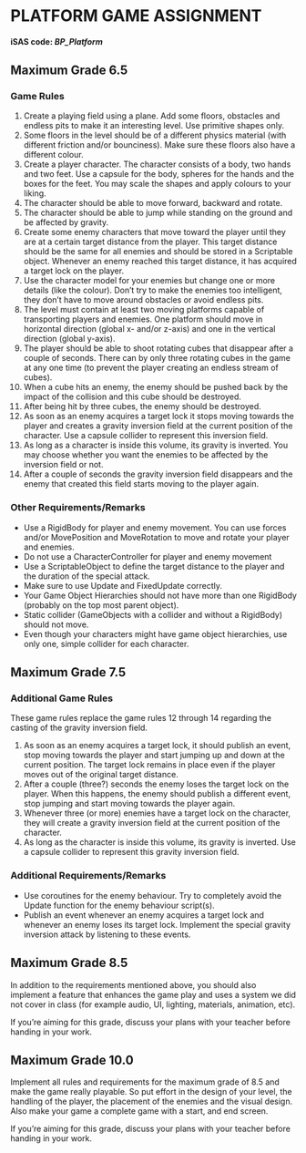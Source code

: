# PLATFORM GAME ASSIGNMENT

#### iSAS code: _BP_Platform_

## Maximum Grade 6.5

### Game Rules

1. Create a playing field using a plane. Add some floors, obstacles and endless pits to make it an interesting level. Use primitive shapes only. 
1. Some floors in the level should be of a different physics material (with different friction and/or bounciness). Make sure these floors also have a different colour.
1. Create a player character. The character consists of a body, two hands and two feet. Use a capsule for the body, spheres for the hands and the boxes for the feet. You may scale the shapes and apply colours to your liking.
1. The character should be able to move forward, backward and rotate. 
1. The character should be able to jump while standing on the ground and be affected by gravity.
1. Create some enemy characters that move toward the player until they are at a certain target distance from the player. This target distance should be the same for all enemies and should be stored in a Scriptable object. Whenever an enemy reached this target distance, it has acquired a target lock on the player.
1. Use the character model for your enemies but change one or more details (like the colour). Don’t try to make the enemies too intelligent, they don’t have to move around obstacles or avoid endless pits. 
1. The level must contain at least two moving platforms capable of transporting players and enemies. One platform should move in horizontal direction (global x- and/or z-axis) and one in the vertical direction (global y-axis). 
1. The player should be able to shoot rotating cubes that disappear after a couple of seconds. There can by only three rotating cubes in the game at any one time (to prevent the player creating an endless stream of cubes).
1. When a cube hits an enemy, the enemy should be pushed back by the impact of the collision and this cube should be destroyed.
1. After being hit by three cubes, the enemy should be destroyed.
1. As soon as an enemy acquires a target lock it stops moving towards the player and creates a gravity inversion field at the current position of the character. Use a capsule collider to represent this inversion field.
1. As long as a character is inside this volume, its gravity is inverted. You may choose whether you want the enemies to be affected by the inversion field or not.
1. After a couple of seconds the gravity inversion field disappears and the enemy that created this field starts moving to the player again.

### Other Requirements/Remarks

- Use a RigidBody for player and enemy movement. You can use forces and/or MovePosition and MoveRotation to move and rotate your player and enemies. 
- Do not use a CharacterController for player and enemy movement
- Use a ScriptableObject to define the target distance to the player and the duration of the special attack.
- Make sure to use Update and FixedUpdate correctly.
- Your Game Object Hierarchies should not have more than one RigidBody (probably on the top most parent object). 
- Static collider (GameObjects with a collider and without a RigidBody) should not move. 
- Even though your characters might have game object hierarchies, use only one, simple collider for each character. 

## Maximum Grade 7.5

### Additional Game Rules 

These game rules replace the game rules 12 through 14 regarding the casting of the gravity inversion field.

1.	As soon as an enemy acquires a target lock, it should publish an event, stop moving towards the player and start jumping up and down at the current position. The target lock remains in place even if the player moves out of the original target distance.
1.	After a couple (three?) seconds the enemy loses the target lock on the player. When this happens, the enemy should publish a different event, stop jumping and start moving towards the player again. 
1.	Whenever three (or more) enemies have a target lock on the character, they will create a gravity inversion field at the current position of the character. 
1.	As long as the character is inside this volume, its gravity is inverted. Use a capsule collider to represent this gravity inversion field.


### Additional Requirements/Remarks

- Use coroutines for the enemy behaviour. Try to completely avoid the Update function for the enemy behaviour script(s).
- Publish an event whenever an enemy acquires a target lock and whenever an enemy loses its target lock. Implement the special gravity inversion attack by listening to these events.

<div class="page"/>

## Maximum Grade 8.5

In addition to the requirements mentioned above, you should also implement a feature that enhances the game play and uses a system we did not cover in class (for example audio, UI, lighting, materials, animation, etc).

If you’re aiming for this grade, discuss your plans with your teacher before handing in your work.

## Maximum Grade 10.0

Implement all rules and requirements for the maximum grade of 8.5 and make the game really playable. So put effort in the design of your level, the handling of the player, the placement of the enemies and the visual design. Also make your game a complete game with a start, and end screen.

If you’re aiming for this grade, discuss your plans with your teacher before handing in your work.